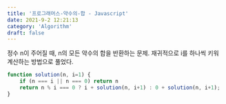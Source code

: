 ```yaml
---
title: '프로그래머스-약수의-합 - Javascript'
date: 2021-9-2 12:21:13
category: 'Algorithm'
draft: false
---
```

정수 n이 주어질 때, n의 모든 약수의 합을 반환하는 문제. 재귀적으로 i를 하나씩 키워 계산하는 방법으로 풀었다.
```javascript
function solution(n, i=1) {
    if (n === i || n === 0) return n
    return n % i === 0 ? i + solution(n, i+1) : 0 + solution(n, i+1);
}
```